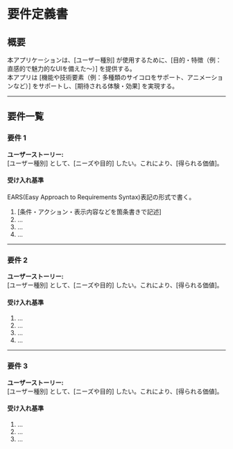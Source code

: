 # 要件定義書

## 概要
本アプリケーションは、[ユーザー種別] が使用するために、[目的・特徴（例：直感的で魅力的なUIを備えた〜）] を提供する。  
本アプリは [機能や技術要素（例：多種類のサイコロをサポート、アニメーションなど）] をサポートし、[期待される体験・効果] を実現する。

---

## 要件一覧

### 要件 1

**ユーザーストーリー:**  
[ユーザー種別] として、[ニーズや目的] したい。これにより、[得られる価値]。

#### 受け入れ基準

EARS(Easy Approach to Requirements Syntax)表記の形式で書く。

1. [条件・アクション・表示内容などを箇条書きで記述]
2. ...
3. ...
4. ...

---

### 要件 2

**ユーザーストーリー:**  
[ユーザー種別] として、[ニーズや目的] したい。これにより、[得られる価値]。

#### 受け入れ基準
1. ...
2. ...
3. ...
4. ...

---

### 要件 3

**ユーザーストーリー:**  
[ユーザー種別] として、[ニーズや目的] したい。これにより、[得られる価値]。

#### 受け入れ基準
1. ...
2. ...
3. ...
